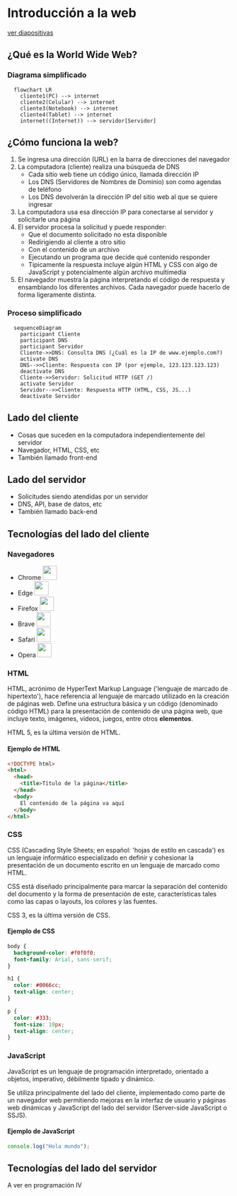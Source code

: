 # Introducción a la web

<a href="diapositivas/1a-intro-web.html">ver diapositivas</a>

## ¿Qué es la World Wide Web?

### Diagrama simplificado

```mermaid
  flowchart LR
    cliente1(PC) --> internet
    cliente2(Celular) --> internet
    cliente3(Notebook) --> internet
    cliente4(Tablet) --> internet
    internet((Internet)) --> servidor[Servidor]
```

## ¿Cómo funciona la web?

1. Se ingresa una dirección (URL) en la barra de direcciones del navegador
2. La computadora (cliente) realiza una búsqueda de DNS
   - Cada sitio web tiene un código único, llamada dirección IP <!-- .element: class="fragment" -->
   - Los DNS (Servidores de Nombres de Dominio) son como agendas de teléfono <!-- .element: class="fragment" -->
   - Los DNS devolverán la dirección IP del sitio web al que se quiere ingresar<!-- .element: class="fragment" -->
3. La computadora usa esa dirección IP para conectarse al servidor y solicitarle una página
4. El servidor procesa la solicitud y puede responder:
   - Que el documento solicitado no esta disponible <!-- .element: class="fragment" -->
   - Redirigiendo al cliente a otro sitio <!-- .element: class="fragment" -->
   - Con el contenido de un archivo <!-- .element: class="fragment" -->
   - Ejecutando un programa que decide qué contenido responder <!-- .element: class="fragment" -->
   - Típicamente la respuesta incluye algún HTML y CSS con algo de JavaScript y potencialmente algún archivo multimedia <!-- .element: class="fragment" -->
5. El navegador muestra la página interpretando el código de respuesta y ensamblando los diferentes archivos. Cada navegador puede hacerlo de forma ligeramente distinta.

### Proceso simplificado

```mermaid
  sequenceDiagram
    participant Cliente
    participant DNS
    participant Servidor
    Cliente->>DNS: Consulta DNS (¿Cuál es la IP de www.ejemplo.com?)
    activate DNS
    DNS-->>Cliente: Respuesta con IP (por ejemplo, 123.123.123.123)
    deactivate DNS
    Cliente->>Servidor: Solicitud HTTP (GET /)
    activate Servidor
    Servidor-->>Cliente: Respuesta HTTP (HTML, CSS, JS...)
    deactivate Servidor
```

## Lado del cliente

- Cosas que suceden en la computadora independientemente del servidor <!-- .element: class="fragment" -->
- Navegador, HTML, CSS, etc <!-- .element: class="fragment" -->
- También llamado front-end <!-- .element: class="fragment" -->

## Lado del servidor

- Solicitudes siendo atendidas por un servidor <!-- .element: class="fragment" -->
- DNS, API, base de datos, etc <!-- .element: class="fragment" -->
- También llamado back-end <!-- .element: class="fragment" -->

## Tecnologías del lado del cliente

### Navegadores

- Chrome <img style="margin:0" src="https://upload.wikimedia.org/wikipedia/commons/e/e1/Google_Chrome_icon_%28February_2022%29.svg" height="32" width="32" />
- Edge <img style="margin:0" src="https://upload.wikimedia.org/wikipedia/commons/9/98/Microsoft_Edge_logo_%282019%29.svg" height="32" width="32" />
- Firefox <img style="margin:0" src="https://upload.wikimedia.org/wikipedia/commons/a/a0/Firefox_logo%2C_2019.svg" height="32" width="32" />
- Brave <img style="margin:0" src="https://upload.wikimedia.org/wikipedia/commons/9/9d/Brave_lion_icon.svg" height="32" width="32" />
- Safari <img style="margin:0" src="https://upload.wikimedia.org/wikipedia/commons/5/52/Safari_browser_logo.svg" height="32" width="32" />
- Opera <img style="margin:0" src="https://upload.wikimedia.org/wikipedia/commons/4/49/Opera_2015_icon.svg" height="32" width="32" />

### HTML

HTML, acrónimo de HyperText Markup Language ('lenguaje de marcado
de hipertexto'), hace referencia al lenguaje de marcado utilizado en la
creación de páginas web. Define una estructura básica y un código (denominado
código HTML) para la presentación de contenido de una página web, que incluye
texto, imágenes, videos, juegos, entre otros **elementos**.

HTML 5, es la última versión de HTML.

#### Ejemplo de HTML

```html
<!DOCTYPE html>
<html>
  <head>
    <title>Título de la página</title>
  </head>
  <body>
    El contenido de la página va aquí
  </body>
</html>
```

### CSS

CSS (Cascading Style Sheets; en español: 'hojas de estilo en cascada') es un
lenguaje informático especializado en definir y cohesionar la presentación de
un documento escrito en un lenguaje de marcado como HTML.

CSS está diseñado principalmente para marcar la separación del contenido del
documento y la forma de presentación de este, características tales como las
capas o layouts, los colores y las fuentes.

CSS 3, es la última versión de CSS.

#### Ejemplo de CSS

```css
body {
  background-color: #f0f0f0;
  font-family: Arial, sans-serif;
}

h1 {
  color: #0066cc;
  text-align: center;
}

p {
  color: #333;
  font-size: 18px;
  text-align: center;
}
```

### JavaScript

JavaScript es un lenguaje de programación interpretado, orientado a objetos,
imperativo, débilmente tipado y dinámico.

Se utiliza principalmente del lado del cliente, implementado como parte de un
navegador web permitiendo mejoras en la interfaz de usuario y páginas web
dinámicas y JavaScript del lado del servidor (Server-side JavaScript o SSJS).

#### Ejemplo de JavaScript

```js
console.log("Hola mundo");
```

## Tecnologías del lado del servidor

A ver en programación IV
